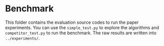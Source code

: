 # Benchmark
This folder contains the evaluation source codes to run the paper experiments. You can use the `simple_test.py` to explore the algorithms and `competitor_test.py` to run the benchmark. The raw results are written into `../experiments/`.